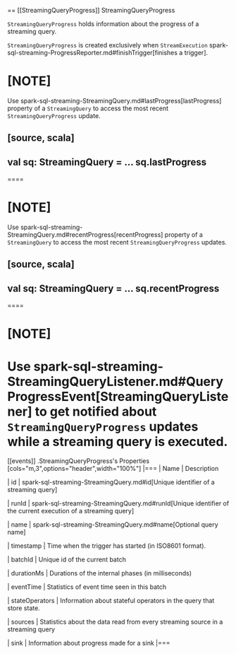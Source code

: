 == [[StreamingQueryProgress]] StreamingQueryProgress

`StreamingQueryProgress` holds information about the progress of a streaming query.

`StreamingQueryProgress` is created exclusively when `StreamExecution` spark-sql-streaming-ProgressReporter.md#finishTrigger[finishes a trigger].

[NOTE]
====
Use spark-sql-streaming-StreamingQuery.md#lastProgress[lastProgress] property of a `StreamingQuery` to access the most recent `StreamingQueryProgress` update.

[source, scala]
----
val sq: StreamingQuery = ...
sq.lastProgress
----
====

[NOTE]
====
Use spark-sql-streaming-StreamingQuery.md#recentProgress[recentProgress] property of a `StreamingQuery` to access the most recent `StreamingQueryProgress` updates.

[source, scala]
----
val sq: StreamingQuery = ...
sq.recentProgress
----
====

[NOTE]
====
Use spark-sql-streaming-StreamingQueryListener.md#QueryProgressEvent[StreamingQueryListener] to get notified about `StreamingQueryProgress` updates while a streaming query is executed.
====

[[events]]
.StreamingQueryProgress's Properties
[cols="m,3",options="header",width="100%"]
|===
| Name
| Description

| id
| spark-sql-streaming-StreamingQuery.md#id[Unique identifier of a streaming query]

| runId
| spark-sql-streaming-StreamingQuery.md#runId[Unique identifier of the current execution of a streaming query]

| name
| spark-sql-streaming-StreamingQuery.md#name[Optional query name]

| timestamp
| Time when the trigger has started (in ISO8601 format).

| batchId
| Unique id of the current batch

| durationMs
| Durations of the internal phases (in milliseconds)

| eventTime
| Statistics of event time seen in this batch

| stateOperators
| Information about stateful operators in the query that store state.

| sources
| Statistics about the data read from every streaming source in a streaming query

| sink
| Information about progress made for a sink
|===
